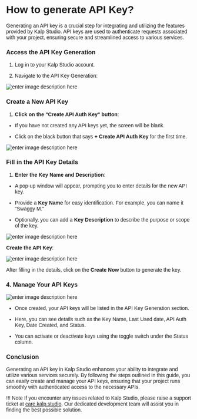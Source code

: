 <style>  body { font-family: "Source Sans 3", sans-serif!important; }</style>

<link  href="https://fonts.googleapis.com/css2?family=Source+Sans+3:ital,wght@0,200..900;1,200..900&display=swap"  rel="stylesheet">  <link  rel="stylesheet"  href="https://fonts.googleapis.com/icon?family=Material+Icons">

# How to generate API Key?

Generating an API key is a crucial step for integrating and utilizing the features provided by Kalp Studio. API keys are used to authenticate requests associated with your project, ensuring secure and streamlined access to various services.

### Access the API Key Generation

1.  Log in to your Kalp Studio account.
    
2.  Navigate to the API Key Generation:

![enter image description here](https://docs-images-kalp-studio.s3.ap-south-1.amazonaws.com/9.+API+Key+generation/1.png)

### Create a New API Key

1.  **Click on the "Create API Auth Key" button**:
    

-   If you have not created any API keys yet, the screen will be blank.
    
-   Click on the black button that says **+ Create API Auth Key** for the first time.

![enter image description here](https://docs-images-kalp-studio.s3.ap-south-1.amazonaws.com/9.+API+Key+generation/2.png)

### Fill in the API Key Details

1.  **Enter the Key Name and Description**:
    

-   A pop-up window will appear, prompting you to enter details for the new API key.
    
-   Provide a **Key Name** for easy identification. For example, you can name it "Swaggy M."
    
-   Optionally, you can add a **Key Description** to describe the purpose or scope of the key.

![enter image description here](https://docs-images-kalp-studio.s3.ap-south-1.amazonaws.com/9.+API+Key+generation/3.png)

**Create the API Key**:

![enter image description here](https://docs-images-kalp-studio.s3.ap-south-1.amazonaws.com/9.+API+Key+generation/4.png)

After filling in the details, click on the **Create Now** button to generate the key.

### 4. Manage Your API Keys


![enter image description here](https://docs-images-kalp-studio.s3.ap-south-1.amazonaws.com/9.+API+Key+generation/5.png)

-   Once created, your API keys will be listed in the API Key Generation section.
    
-   Here, you can see details such as the Key Name, Last Used date, API Auth Key, Date Created, and Status.
    
-   You can activate or deactivate keys using the toggle switch under the Status column.
    

### Conclusion

Generating an API key in Kalp Studio enhances your ability to integrate and utilize various services securely. By following the steps outlined in this guide, you can easily create and manage your API keys, ensuring that your project runs smoothly with authenticated access to the necessary APIs.

!!! Note
    If you encounter any issues related to Kalp Studio, please raise a support ticket at [care.kalp.studio](mailto:care.kalp.studio). Our dedicated development team will assist you in finding the best possible solution.
